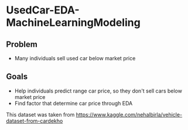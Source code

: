 # UsedCar-EDA-MachineLearningModeling

## Problem
- Many individuals sell used car below market price

## Goals
- Help individuals predict range car price, so they don't sell cars below market price
- Find factor that determine car price through EDA

This dataset was taken from https://www.kaggle.com/nehalbirla/vehicle-dataset-from-cardekho
